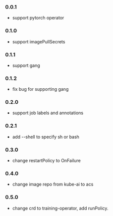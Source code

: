 ### 0.0.1

* support pytorch operator

### 0.1.0

* support imagePullSecrets

### 0.1.1 

* support gang
 
### 0.1.2

* fix bug for supporting gang

### 0.2.0

* support job labels and annotations

### 0.2.1

* add --shell to specify sh or bash

### 0.3.0

* change restartPolicy to OnFailure

### 0.4.0

* change image repo from kube-ai to acs

### 0.5.0

* change crd to training-operator, add runPolicy.
